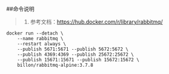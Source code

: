 ##命令说明
>1. 参考文档：https://hub.docker.com/r/library/rabbitmq/
```
docker run --detach \
    --name rabbitmq \
    --restart always \
    --publish 5671:5671 --publish 5672:5672 \
    --publish 4369:4369 --publish 25672:25672 \
    --publish 15671:15671 --publish 15672:15672 \
    billon/rabbitmq-alpine:3.7.8
```